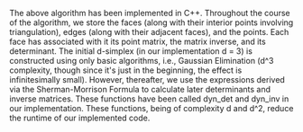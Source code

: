 The above algorithm has been implemented in C++. Throughout the course of the algorithm, we store the faces (along with their interior points involving triangulation), edges (along with their adjacent faces), and the points. Each face has associated with it its point matrix, the matrix inverse, and its determinant. The initial d-simplex (in our implementation d = 3) is constructed using only basic algorithms, i.e., Gaussian Elimination (d^3 complexity, though since it's just in the beginning, the effect is infinitesimally small). However, thereafter, we use the expressions derived via the Sherman-Morrison Formula to calculate later determinants and inverse matrices. These functions have been called dyn_det and dyn_inv in our implementation. These functions, being of complexity d and d^2, reduce the runtime of our implemented code.
